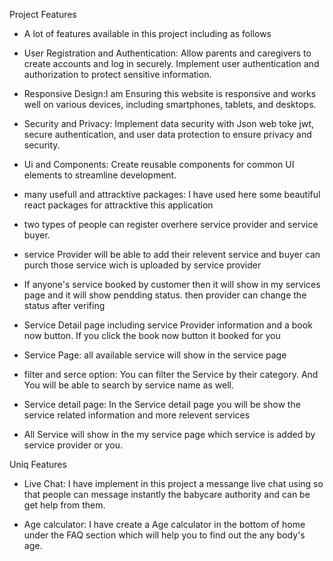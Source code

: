 Project Features

* A lot of features available in this project including as follows

* User Registration and Authentication: Allow parents and caregivers to create accounts and log in securely. Implement user authentication and authorization to protect sensitive information.

* Responsive Design:I am Ensuring this website is responsive and works well on various devices, including smartphones, tablets, and desktops.

* Security and Privacy:  Implement data security with Json web toke jwt, secure authentication, and user data protection to ensure privacy and security.

* Ui and Components: Create reusable components for common UI elements to streamline development.

* many usefull and attracktive packages: I have used here some beautiful react packages for attracktive this application

* two types of people can register overhere service provider and service buyer.

* service Provider will be able to add their relevent service and buyer can purch those service wich is uploaded by service provider

* If anyone's service booked by customer then it will show in my services page and it will show pendding status. then provider can change the status after verifing

* Service Detail page including service Provider information and a book now button. If you click the book now button it booked for you


* Service Page:  all available service will show in the service page

* filter and serce option: You can filter the Service by their category. And You will be able to search by service name as well.


* ‍Service detail page: In the Service detail page you will be show the service related information and more relevent services

* All Service will show in the my service page which service is added by service provider or you.

Uniq Features

* Live Chat: I have implement in this project a messange live chat using so that people can message instantly the babycare authority and can be get help from them.

* Age calculator: I have create a Age calculator in the bottom of home under the FAQ section which will help you to find out the any body's age.